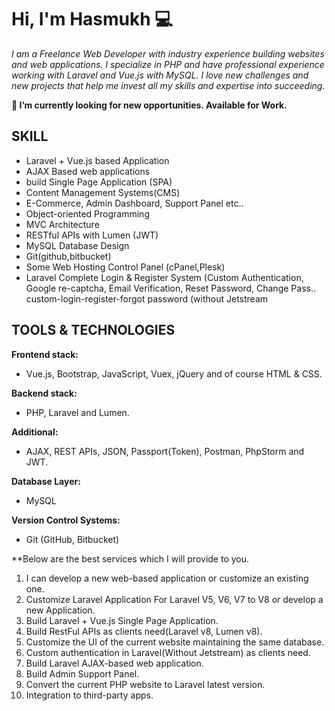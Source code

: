 # Hi, I'm Hasmukh 💻
_I am a Freelance Web Developer with industry
experience building websites and web
applications. I specialize in PHP and have
professional experience working with Laravel and
Vue.js with MySQL. I love new challenges and new
projects that help me invest all my skills and
expertise into succeeding._

**🔭 I’m currently looking for new opportunities. Available for Work.**

## SKILL
- Laravel + Vue.js based Application
- AJAX Based web applications
- build Single Page Application (SPA)
- Content Management Systems(CMS)
- E-Commerce, Admin Dashboard, Support Panel etc..
- Object-oriented Programming
- MVC Architecture
- RESTful APIs with Lumen (JWT)
- MySQL Database Design
- Git(github,bitbucket)
- Some Web Hosting Control Panel (cPanel,Plesk)
- Laravel Complete Login & Register System
      (Custom Authentication, Google re-captcha,
      Email Verification, Reset Password, Change Pass..
      custom-login-register-forgot password (without
      Jetstream

## TOOLS & TECHNOLOGIES
**Frontend stack:**
- Vue.js, Bootstrap, JavaScript, Vuex, jQuery and of course HTML
& CSS.

**Backend stack:**
- PHP, Laravel and Lumen.

**Additional:**
- AJAX, REST APIs, JSON, Passport(Token), Postman, PhpStorm and JWT.

**Database Layer:**
- MySQL

**Version Control Systems:**
- Git (GitHub, Bitbucket)

**Below are the best services which I will provide to you.

1) I can develop a new web-based application or customize an existing one.
2) Customize Laravel Application For Laravel V5, V6, V7 to V8 or develop a new Application.
3) Build Laravel + Vue.js Single Page Application.
4) Build RestFul APIs as clients need(Laravel v8, Lumen v8).
5) Customize the UI of the current website maintaining the same database.
6) Custom authentication in Laravel(Without Jetstream) as clients need.
7) Build Laravel AJAX-based web application.
8) Build Admin Support Panel.
9) Convert the current PHP website to Laravel latest version.
10) Integration to third-party apps.
